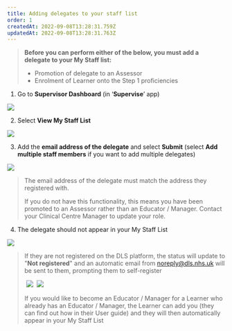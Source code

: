 ```yaml
---
title: Adding delegates to your staff list
order: 1
createdAt: 2022-09-08T13:28:31.759Z
updatedAt: 2022-09-08T13:28:31.763Z
---
```

> **Before you can perform either of the below, you must add a delegate to your My Staff list:​**
>
> * Promotion of delegate to an Assessor​
> * Enrolment of Learner onto the Step 1 proficiencies​

1. Go to **Supervisor Dashboard** (in ‘**Supervise**’ app) 

![](/img/em-3-01-Adding-delegates.jpg)

2. Select **View My Staff List​**

![](/img/em-3-02-Adding-delegates.jpg)

3. Add the **email address of the delegate** and select **Submit** (select **Add multiple staff members** if you want to add multiple delegates)​ 

![](/img/em-3-03-Adding-delegates.jpg)

> The email address of the delegate must match the address they registered with.​
>
> If you do not have this functionality, this means you have been promoted to an Assessor rather than an Educator / Manager. Contact your Clinical Centre Manager to update your role.​

4. The delegate should not appear in your My Staff List

![](/img/em-3-04-Adding-delegates.jpg)

> If they are not registered on the DLS platform, the status will update to "**Not registered**" and an automatic email from noreply@dls.nhs.uk will be sent to them, prompting them to self-register​
>
> ﻿ ![](/img/em-3-05-Adding-delegates.jpg)
> ﻿ ![](/img/em-3-06-Adding-delegates.jpg)
>
> If you would like to become an Educator / Manager for a Learner who already has an Educator / Manager, the Learner can add you (they can find out how in their User guide) and they will then automatically appear in your My Staff List